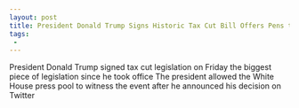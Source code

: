 ```yaml
---
layout: post
title: President Donald Trump Signs Historic Tax Cut Bill Offers Pens to the Media
tags:
 -
---
```

President Donald Trump signed tax cut legislation on Friday the biggest piece of legislation since he took office The president allowed the White House press pool to witness the event after he announced his decision on Twitter
